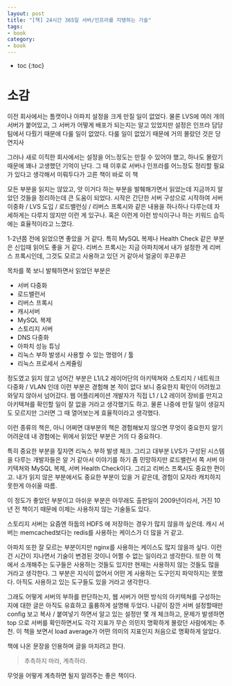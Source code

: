 ```yaml
---
layout: post
title: "[책] 24시간 365일 서버/인프라를 지탱하는 기술"
tags:
- book
category:
- book
---
```


* toc
{:toc}

# 소감
이전 회사에서는 톰캣이나 아파치 설정을 크게 만질 일이 없었다. 물론 LVS에 여러 개의 서버가 붙어있고, 그 서버가 어떻게 배포가 되는지는 알고 있었지만 설정은 인프라 담당 팀에서 다뤘기 때문에 다룰 일이 없었다. 다룰 일이 없었기 때문에 거의 몰랐던 것은 당연지사

그러나 새로 이직한 회사에서는 설정을 어느정도는 만질 수 있어야 했고, 하나도 몰랐기 때문에 꽤나 고생했던 기억이 난다. 그 때 이후로 서버나 인프라를 어느정도 정리할 필요가 있다고 생각해서 미뤄두다가 고른 책이 바로 이 책

모든 부분을 읽지는 않았고, 앗 이거다 하는 부분을 발췌해가면서 읽었는데 지금까지 알았던 것들을 정리하는데 큰 도움이 되었다. 시작은 간단한 서버 구성으로 시작하여 서버 이중화 / LVS 도입 / 로드밸런싱 / 리버스 프록시와 같은 내용을 하나하나 다루는데 자세하게는 다루지 않지만 이런 게 있구나. 혹은 이런게 이런 방식이구나 하는 키워드 습득에는 효율적이라고 느꼈다.

1-2년쯤 전에 읽었으면 좋았을 거 같다. 특히 MySQL 복제나 Health Check 같은 부분은 신입때 읽어도 좋을 거 같다. 리버스 프록시는 지금 아파치에서 내가 설정한 게 리버스 프록시인데, 그것도 모르고 사용하고 있던 거 같아서 얼굴이 후끈후끈

목차를 쭉 보니 발췌하면서 읽었던 부분은 

- 서버 다중화 
- 로드밸런서
- 리버스 프록시
- 캐시서버
- MySQL 복제
- 스토리지 서버
- DNS 다중화
- 아파치 성능 튜닝
- 리눅스 부하 발생시 사용할 수 있는 명령어 / 툴
- 리눅스 프로세서 스케쥴링

정도였고 읽지 않고 넘어간 부분은 L1/L2 레이어단의 아키텍쳐와 스토리지 / 네트워크 다중화 / VLAN 인데 이런 부분은 경험해 본 적이 없다 보니 중요한지 확인이 어려웠고 와닿지 않아서 넘어갔다. 웹 어플리케이션 개발자가 직접 L1 / L2 레이어 장비를 만지고 아키텍쳐를 확인할 일이 잘 없을 거라고 생각했기도 하고. 물론 나중에 만질 일이 생길지도 모르지만 그러면 그 때 열어보는게 효율적이라고 생각했다.

이런 종류의 책은, 아니 어쩌면 대부분의 책은 경험해보지 않으면 무엇이 중요한지 알기 어려운데 내 경험에는 위에서 읽었던 부분은 거의 다 중요하다.

특히 중요한 부분을 짚자면 리눅스 부하 발생 체크. 그리고 대부분 LVS가 구성된 시스템을 다루는 개발자들은 알 거 같아서 이야기를 하기 좀 민망하지만 로드밸런서 쪽 서버 아키텍쳐와 MySQL 복제, 서버 Health Check이다. 그리고 리버스 프록시도 중요한 편이고. 내가 읽지 않은 부분에서도 중요한 부분이 있을 거 같은데, 경험이 모자라 캐치하지 못한게 아쉬울 따름.

이 정도가 좋았던 부분이고 아쉬운 부분은 아무래도 출판일이 2009년이라서, 거진 10년 전 책이기 때문에 이제는 사용하지 않는 기술들도 있다.

스토리지 서버는 요즘엔 하둡의 HDFS 에 저장하는 경우가 많지 않을까 싶은데. 캐시 서버는 memcached보다는 redis를 사용하는 케이스가 더 많을 거 같고.

아파치 또한 잘 모르는 부분이지만 nginx를 사용하는 케이스도 많지 않을까 싶다. 이런건 시간이 지나면서 기술이 변경된 것이니 어쩔 수 없는 일이라고 생각한다.
또한 이 책에서 소개해주는 도구들은 사용하는 것들도 있지만 현재는 사용하지 않는 것들도 많을 거라고 생각한다. 그 부분은 지식이 없어서 어떤 게 사용하는 도구인지 파악하지는 못했다. 아직도 사용하고 있는 도구들도 있을 거라고 생각한다.

그래도 어떻게 서버의 부하를 판단하는지, 웹 서버가 어떤 방식의 아키텍쳐를 구성하는지에 대한 글은 아직도 유효하고 훌륭하게 설명해 두었다. 나같이 잠깐 서버 설정할때만 config 보고 복사 / 붙여넣기 하면서 알고 있는 설정만 몇 개 체크하고, 문제가 발생하면 top 으로 서버를 확인하면서도 각각 지표가 무슨 의민지 명확하게 몰랐던 사람에게는 추천. 이 책을 보면서 load average가 어떤 의미의 지표인지 처음으로 명확하게 알았다.

책에 나온 문장을 인용하며 글을 마치려고 한다.

> 추측하지 마라, 계측하라.

무엇을 어떻게 계측하면 될지 알려주는 좋은 책이다.
